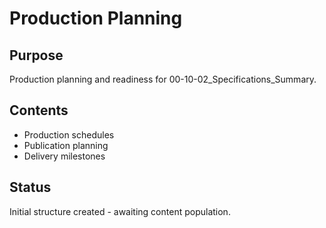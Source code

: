 # Production Planning

## Purpose
Production planning and readiness for 00-10-02_Specifications_Summary.

## Contents
- Production schedules
- Publication planning
- Delivery milestones

## Status
Initial structure created - awaiting content population.
